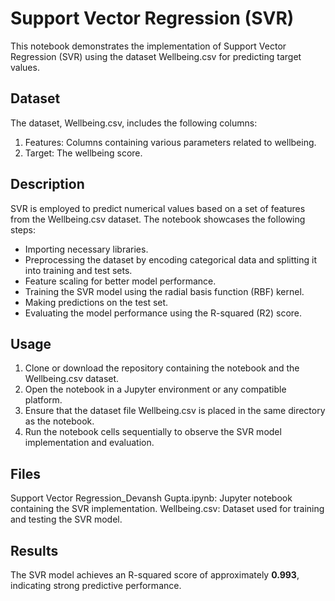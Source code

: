 # Support Vector Regression (SVR)
This notebook demonstrates the implementation of Support Vector Regression (SVR) using the dataset Wellbeing.csv for predicting target values.

## **Dataset**
The dataset, Wellbeing.csv, includes the following columns:
1. Features: Columns containing various parameters related to wellbeing.
2. Target: The wellbeing score.

## **Description**
SVR is employed to predict numerical values based on a set of features from the Wellbeing.csv dataset. The notebook showcases the following steps:
- Importing necessary libraries.
- Preprocessing the dataset by encoding categorical data and splitting it into training and test sets.
- Feature scaling for better model performance.
- Training the SVR model using the radial basis function (RBF) kernel.
- Making predictions on the test set.
- Evaluating the model performance using the R-squared (R2) score.

## **Usage**
1. Clone or download the repository containing the notebook and the Wellbeing.csv dataset.
2. Open the notebook in a Jupyter environment or any compatible platform.
3. Ensure that the dataset file Wellbeing.csv is placed in the same directory as the notebook.
4. Run the notebook cells sequentially to observe the SVR model implementation and evaluation.

## **Files**
Support Vector Regression_Devansh Gupta.ipynb: Jupyter notebook containing the SVR implementation.
Wellbeing.csv: Dataset used for training and testing the SVR model.

## **Results**
The SVR model achieves an R-squared score of approximately **0.993**, indicating strong predictive performance.
